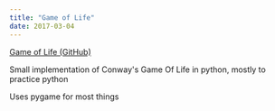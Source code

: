 ```yaml
---
title: "Game of Life"
date: 2017-03-04
---
```


[Game of Life (GitHub)](https://github.com/nmmarzano/python-gameoflife)

Small implementation of Conway's Game Of Life in python, mostly to practice python

Uses pygame for most things
